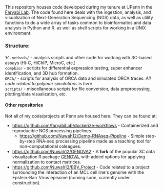 This repository houses code developed during my tenure at UPenn in the [Faryabi Lab](https://faryabilab.com/). The code found here deals with the ingestion, analysis, and visualization of Next-Generation Sequencing (NGS) data, as well as utility functions to do a wide array of tasks common to bioinformatics and data analysis in Python and R, as well as shell scripts for working in a UNIX environment. 
### **Structure**: 
#### 
`3C-methods/` - analysis scripts and other code for working with 3C-based assays (Hi-C, HiChIP, MicroC, etc.) \
`compbio/` - scripts for differential expression testing, super enhancer identification, and 3D hub formation. \
`ORCA/` - scripts for analysis of ORCA data and simulated ORCA traces. *All code related to polymer simulations is here*.\
`scripts/` - miscellaneous scripts for file conversion, data preprocessing, plotting/data visualization, etc.

#### Other repositories
Not all of my code/projects at Penn are housed here. They can be found at:
* https://github.com/faryabiLab/dockerize-workflows - Containerized and reproducible NGS processing pipelines.
    * https://github.com/Nuwah12/Demo-RNAseq-Pipeline - Simple step-by-step RNA-seq processing pipeline made as a teaching tool for non-computational coleagues.
* https://github.com/Nuwah12/GENOVA2 - A **fork** of the popular 3C data visualization R package [GENOVA](https://github.com/robinweide/GENOVA), with added options for applying normalization to contact matrices.
* https://github.com/Nuwah12/EBV_Project - Code related to a project surrounding the interaction of an MCL cell line's genome with the Epstein-Barr Virus episome (coming soon, currently under construction).
 
